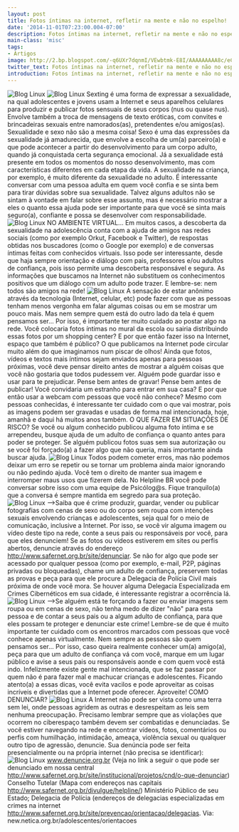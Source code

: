 ```yaml
---
layout: post
title: Fotos íntimas na internet, refletir na mente e não no espelho!
date: '2014-11-01T07:23:00.004-07:00'
description: Fotos íntimas na internet, refletir na mente e não no espelho!
main-class: 'misc'
tags:
- Artigos
image: http://2.bp.blogspot.com/-q6UXr7dqnmI/VEwbtmk-E8I/AAAAAAAAA8c/eChkHi4uYz4/s72-c/2.png
twitter_text: Fotos íntimas na internet, refletir na mente e não no espelho!
introduction: Fotos íntimas na internet, refletir na mente e não no espelho!
---
```

![Blog Linux](http://2.bp.blogspot.com/-q6UXr7dqnmI/VEwbtmk-E8I/AAAAAAAAA8c/eChkHi4uYz4/s1600/2.png "Blog Linux")
![Blog Linux](http://2.bp.blogspot.com/-Z1sg_EV66RU/VEwbzQsLPpI/AAAAAAAAA9Q/yQvuSDO-p7k/s1600/troll.png "Blog Linux")
Sexting é uma forma de expressar a sexualidade, na qual adolescentes e jovens usam a Internet e seus aparelhos celulares para produzir e publicar fotos sensuais de seus corpos (nus ou quase nus). Envolve também a troca de mensagens de texto eróticas, com convites e brincadeiras sexuais entre namorados(as), pretendentes e/ou amigos(as). Sexualidade e sexo não são a mesma coisa! Sexo é uma das expressões da sexualidade já amadurecida, que envolve a escolha de um(a) parceiro(a) e que pode acontecer a partir do desenvolvimento para um corpo adulto, quando já conquistada certa segurança emocional.
Já a sexualidade está presente em todos os momentos do nosso desenvolvimento, mas com características diferentes em cada etapa da vida. A sexualidade na criança, por exemplo, é muito diferente da sexualidade no adulto. É interessante conversar com uma pessoa adulta em quem você confia e se sinta bem para tirar dúvidas sobre sua sexualidade. Talvez alguns adultos não se sintam à vontade em falar sobre esse assunto, mas é necessário mostrar a eles o quanto essa ajuda pode ser importante para que você se sinta mais seguro(a), confiante e possa se desenvolver com responsabilidade.
![Blog Linux](http://3.bp.blogspot.com/-EEguE-YQqvs/VEwbsacMT1I/AAAAAAAAA8U/ObFOeQQOZEY/s1600/1.png "Blog Linux")
NO AMBIENTE VIRTUAL...
Em muitos casos, a descoberta da sexualidade na adolescência conta com a ajuda de amigos nas redes sociais (como por exemplo Orkut, Facebook e Twitter), de respostas obtidas nos buscadores (como o Google por exemplo) e de conversas íntimas feitas com conhecidos virtuais. Isso pode ser interessante, desde que haja sempre orientação e diálogo com pais, professores e/ou adultos de confiança, pois isso permite uma descoberta responsável e segura. As informações que buscamos na Internet não substituem os conhecimentos positivos que um diálogo com um adulto pode trazer. E lembre-se: nem todos são amigos na rede!
![Blog Linux](http://2.bp.blogspot.com/-EklwqrxQKKE/VEwbuBE84YI/AAAAAAAAA8k/Mt7xB0_5AQ8/s1600/3.png "Blog Linux")
A sensação de estar anônimo através da tecnologia (Internet, celular, etc) pode fazer com que as pessoas tenham menos vergonha em falar algumas coisas ou em se mostrar um pouco mais. Mas nem sempre quem está do outro lado da tela é quem pensamos ser... Por isso, é importante ter muito cuidado ao postar algo na rede. Você colocaria fotos íntimas no mural da escola ou sairia distribuindo essas fotos por um shopping center? E por que então fazer isso na Internet, espaço que também é público? O que publicamos na Internet pode circular muito além do que imaginamos num piscar de olhos!
Ainda que fotos, vídeos e textos mais íntimos sejam enviados apenas para pessoas próximas, você deve pensar direito antes de mostrar a alguém coisas que você não gostaria que todos pudessem ver. Alguém pode guardar isso e usar para te prejudicar. Pense bem antes de gravar! Pense bem antes de publicar!
Você convidaria um estranho para entrar em sua casa? E por que então usar a webcam com pessoas que você não conhece? Mesmo com pessoas conhecidas, é interessante ter cuidado com o que vai mostrar, pois as imagens podem ser gravadas e usadas de forma mal intencionada, hoje, amanhã e daqui há muitos anos também.
O QUE FAZER EM SITUAÇÕES DE RISCO?
Se você ou algum conhecido publicou alguma foto íntima e se arrependeu, busque ajuda de um adulto de confiança o quanto antes para poder se proteger. Se alguém publicou fotos suas sem sua autorização ou se você foi forçado(a) a fazer algo que não queria, mais importante ainda buscar ajuda.
![Blog Linux](http://3.bp.blogspot.com/-1Ijyy47X-nI/VEwbvlJEMRI/AAAAAAAAA8w/D7_DDKMD5PM/s1600/4.png "Blog Linux")
Todos podem cometer erros, mas não podemos deixar um erro se repetir ou se tornar um problema ainda maior ignorando ou não pedindo ajuda. Você tem o direito de manter sua imagem e interromper maus usos que fizerem dela. No Helpline BR você pode conversar sobre isso com uma equipe de Psicólog@s. Fique tranquilo(a) que a conversa é sempre mantida em segredo para sua proteção.
![Blog Linux](http://3.bp.blogspot.com/-nxVbyYharx8/VEwbyghqcxI/AAAAAAAAA9E/oRiC4EH-pG4/s1600/7.png "Blog Linux")
-->Saiba que é crime produzir, guardar, vender ou publicar fotografias com cenas de sexo ou do corpo sem roupa com intenções sexuais envolvendo crianças e adolescentes, seja qual for o meio de comunicação, inclusive a Internet. Por isso, se você vir alguma imagem ou vídeo deste tipo na rede, conte a seus pais ou responsáveis por você, para que eles denunciem!
Se as fotos ou vídeos estiverem em sites ou perfis abertos, denuncie através do endereço http://www.safernet.org.br/site/denunciar.
Se não for algo que pode ser acessado por qualquer pessoa (como por exemplo, e-mail, P2P, páginas privadas ou bloqueadas), chame um adulto de confiança, preservem todas as provas e peça para que ele procure a Delegacia de Polícia Civil mais próxima de onde você mora. Se houver alguma Delegacia Especializada em Crimes Cibernéticos em sua cidade, é interessante registrar a ocorrência lá.
![Blog Linux](http://3.bp.blogspot.com/-IRXHLUseQB0/VEwbvTyFu-I/AAAAAAAAA8s/5Fv8GvcLfZA/s1600/5.png "Blog Linux")
-->Se alguém está te forçando a fazer ou enviar imagens sem roupa ou em cenas de sexo, não tenha medo de dizer "não" para esta pessoa e de contar a seus pais ou a algum adulto de confiança, para que eles possam te proteger e denunciar este crime!
Lembre-se de que é muito importante ter cuidado com os encontros marcados com pessoas que você conhece apenas virtualmente. Nem sempre as pessoas são quem pensamos ser... Por isso, caso queira realmente conhecer um(a) amigo(a), peça para que um adulto de confiança vá com você, marque em um lugar público e avise a seus pais ou responsáveis aonde e com quem você está indo. Infelizmente existe gente mal intencionada, que se faz passar por quem não é para fazer mal e machucar crianças e adolescentes. Ficando atento(a) a essas dicas, você evita vacilos e pode aproveitar as coisas incríveis e divertidas que a Internet pode oferecer. Aproveite!
COMO DENUNCIAR?
![Blog Linux](http://2.bp.blogspot.com/-tAG5dMLFI4I/VEwby45XZbI/AAAAAAAAA9I/fvp5ZfyOgFI/s1600/8.png "Blog Linux")
A Internet não pode ser vista como uma terra sem lei, onde pessoas agridem as outras e desrespeitam as leis sem nenhuma preocupação. Precisamo lembrar sempre que as violações que ocorrem no ciberespaço também devem ser combatidas e denunciadas. Se você estiver navegando na rede e encontrar vídeos, fotos, comentários ou perfis com humilhação, intimidação, ameaça, violência sexual ou qualquer outro tipo de agressão, denuncie. Sua denúncia pode ser feita presencialmente ou na própria internet (não precisa se identificar):
![Blog Linux](http://1.bp.blogspot.com/-CwRx1cRLkDA/VEwbxNAk-pI/AAAAAAAAA88/RhAhO2yYnJQ/s1600/6.png "Blog Linux")
 www.denuncie.org.br (Veja no link a seguir o que pode ser denunciado em nossa central http://www.safernet.org.br/site/institucional/projetos/cnd/o-que-denunciar)
 Conselho Tutelar (Mapa com endereços nas capitais http://www.safernet.org.br/divulgue/helpline/)
 Ministério Público de seu Estado;
 Delegacia de Polícia (endereços de delegacias especializadas em crimes na internet http://www.safernet.org.br/site/prevencao/orientacao/delegacias.
Via: new.netica.org.br/adolescentes/orientacoes
